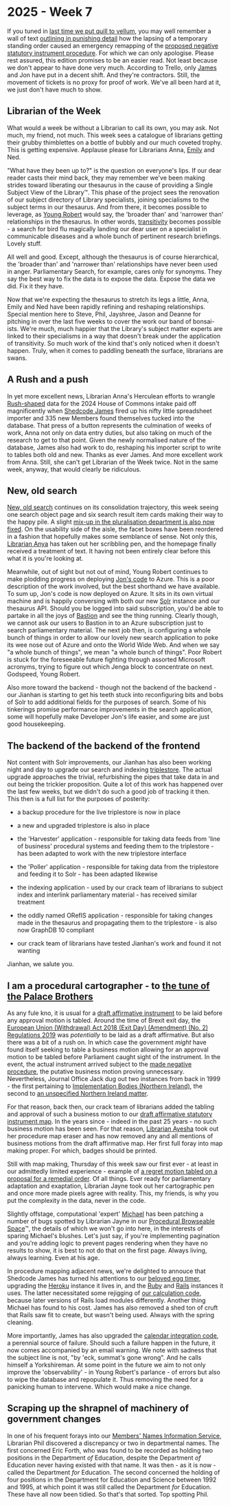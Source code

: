 # 2025 - Week 7

If you tuned in [last time we put quill to vellum](https://ukparliament.github.io/ontologies/meta/weeknotes/2025/05/), you may well remember a wall of text [outlining in punishing detail](https://ukparliament.github.io/ontologies/meta/weeknotes/2025/05/#i-am-a-procedural-cartographer---to-the-tune-of-the-palace-brothers) how the lapsing of a temporary standing order caused an emergency remapping of the [proposed negative statutory instrument procedure](https://ukparliament.github.io/ontologies/procedure/maps/legislation/secondary/proposed-negative-sis/proposed-negative-sis.pdf). For which we can only apologise. Please rest assured, this edition promises to be an easier read. Not least because we don't appear to have done very much. According to Trello, only [James](https://mastodon.me.uk/@jamesjefferies) and Jon have put in a decent shift. And they're contractors. Still, the movement of tickets is no proxy for proof of work. We've all been hard at it, we just don't have much to show.

## Librarian of the Week

What would a week be without a Librarian to call its own, you may ask. Not much, my friend, not much. This week sees a catalogue of librarians getting their grubby thimblettes on a bottle of bubbly and our much coveted trophy. This is getting expensive. Applause please for Librarians Anna, [Emily](https://bsky.app/profile/emilyjdavi.bsky.social) and Ned.

"What have they been up to?" is the question on everyone's lips. If our dear reader casts their mind back, they may remember we've been making strides toward liberating our thesaurus in the cause of providing a Single Subject View of the Library&trade;. This phase of the project sees the renovation of our subject directory of Library specialists, joining specialisms to the subject terms in our thesaurus. And from there, it becomes possible to leverage, as [Young Robert](https://bsky.app/profile/robert-brook.com) would say, the 'broader than' and 'narrower than' relationships in the thesaurus. In other words, [transitivity](https://en.wikipedia.org/wiki/Transitive_relation) becomes possible - a search for bird flu magically landing our dear user on a specialist in communicable diseases and a whole bunch of pertinent research briefings. Lovely stuff.

All well and good. Except, although the thesaurus is of course hierarchical, the 'broader than' and 'narrower than' relationships have never been used in anger. Parliamentary Search, for example, cares only for synonyms. They say the best way to fix the data is to expose the data. Expose the data we did. Fix it they have.

Now that we're expecting the thesaurus to stretch its legs a little, Anna, Emily and Ned have 
been rapidly refining and reshaping relationships. Special mention here to Steve, Phil, Jayshree, Jason and Deanne for pitching in over the last five weeks to cover the work our band of bonsai-ists. We're much, much happier that the Library's subject matter experts are linked to their specialisms in a way that doesn't break under the application of transitivity. So much work of the kind that's only noticed when it doesn't happen. Truly, when it comes to paddling beneath the surface, librarians are swans.

## A Rush and a push

In yet more excellent news, Librarian Anna's Herculean efforts to wrangle [Rush-shaped](https://membersafter1832.historyofparliamentonline.org/) data for the 2024 House of Commons intake paid off magnificently when [Shedcode James](https://shedcode.co.uk/) fired up his nifty little spreadsheet importer and 335 new Members found themselves tucked into the database. That press of a button represents the culmination of weeks of work, Anna not only on data entry duties, but also taking on much of the research to get to that point. Given the newly normalised nature of the database, James also had work to do, reshaping his importer script to write to tables both old and new. Thanks as ever James. And more excellent work from Anna. Still, she can't get Librarian of the Week twice. Not in the same week, anyway, that would clearly be ridiculous.

## New, old search

[New, old search](https://parliamentary-search-265cced0397e.herokuapp.com/) continues on its consolidation trajectory, this week seeing one search object page and six search result item cards making their way to the happy pile. A slight [mix-up in the pluralisation department is also now fixed](https://trello.com/c/RupOXliD/613-singular-plural-types-and-subtypes). On the usability side of the aisle, the facet boxes have been reordered in a fashion that hopefully makes some semblance of sense. Not only this, [Librarian Anya](https://bsky.app/profile/anyaso.bsky.social) has taken out her scribbling pen, and the homepage finally received a treatment of text. It having not been entirely clear before this what it is you're looking at.

Meanwhile, out of sight but not out of mind, Young Robert continues to make plodding progress on deploying [Jon's code](https://github.com/ukparliament/search-prototype) to Azure. This is a poor description of the work involved, but the best shorthand we have available. To sum up, Jon's code is now deployed on Azure. It sits in its own virtual machine and is happily conversing with both our new [Solr](https://en.wikipedia.org/wiki/Apache_Solr) instance and our thesaurus API. Should you be logged into said subscription, you'd be able to partake in all the joys of [Bastion](https://azure.microsoft.com/en-gb/products/azure-bastion) and see the thing running. Clearly though, we cannot ask our users to Bastion in to an Azure subscription just to search parliamentary material. The next job then, is configuring a whole bunch of things in order to allow our lovely new search application to poke its wee nose out of Azure and onto the World Wide Web. And when we say "a whole bunch of things", we mean "a whole bunch of things". Poor Robert is stuck for the foreseeable future fighting through assorted Microsoft acronyms, trying to figure out which Jenga block to concentrate on next. Godspeed, Young Robert.

Also more toward the backend - though not the backend of the backend - our Jianhan is starting to get his teeth stuck into reconfiguring bits and bobs of Solr to add additional fields for the purposes of search. Some of his tinkerings promise performance improvements in the search application, some will hopefully make Developer Jon's life easier, and some are just good housekeeping.

## The backend of the backend of the frontend

Not content with Solr improvements, our Jianhan has also been working night and day to upgrade our search and indexing [triplestore](https://en.wikipedia.org/wiki/Triplestore). The actual upgrade approaches the trivial, refurbishing the pipes that take data in and out being the trickier proposition. Quite a lot of this work has happened over the last few weeks, but we didn't do such a good job of tracking it then. This then is a full list for the purposes of posterity:

* a backup procedure for the live triplestore is now in place

* a new and upgraded triplestore is also in place

* the 'Harvester' application - responsible for taking data feeds from 'line of business' procedural systems and feeding them to the triplestore - has been adapted to work with the new triplestore interface

* the 'Poller' application - responsible for taking data from the triplestore and feeding it to Solr - has been adapted likewise

* the indexing application - used by our crack team of librarians to subject index and interlink parliamentary material - has received similar treatment

* the oddly named ORefIS application - responsible for taking changes made in the thesaurus and propagating them to the triplestore - is also now GraphDB 10 compliant

* our crack team of librarians have tested Jianhan's work and found it not wanting

Jianhan, we salute you.

## I am a procedural cartographer - to [the tune of the Palace Brothers](https://www.youtube.com/watch?v=owvF3Vb0JhA&ab_channel=tomkat69pc)

As any fule kno, it is usual for a [draft affirmative instrument](https://api.parliament.uk/procedure-browser/procedures/H5YJQsK2) to be laid before any approval motion is tabled. Around the time of Brexit exit day, the [European Union (Withdrawal) Act 2018 (Exit Day) (Amendment) (No. 2) Regulations 2019](https://statutoryinstruments.parliament.uk/instrument/kRJBIqh0/timeline/AC3xH3QO) was *potentially* to be laid as a draft affirmative. But also there was a bit of a rush on. In which case the government *might* have found itself seeking to table a business motion allowing for an approval motion to be tabled before Parliament caught sight of the instrument. In the event, the actual instrument arrived subject to the [made negative procedure](https://api.parliament.uk/procedure-browser/procedures/5S6p4YsP), the putative business motion proving unnecessary. Nevertheless, Journal Office Jack dug out two instances from back in 1999 - the first pertaining to [Implementation Bodies (Northern Ireland)](https://hansard.parliament.uk/Commons/1999-03-05/debates/16f3b24e-28d2-4c0d-8961-61305d618f5c/BusinessOfTheHouse(StatutoryInstrument)?highlight=%22that%2C%20if%20a%20statutory%20instrument%20relating%22#contribution-f9e75876-c076-4fc3-86d8-3b9904dbffc5), the second to [an unspecified Northern Ireland matter](https://hansard.parliament.uk/Commons/1999-07-14/debates/4d717ff8-9f4e-4f19-8c39-139a23d31ae8/BusinessOfTheHouse(StatutoryInstrument)?highlight=%22that%2C%20if%20a%20statutory%20instrument%20relating%22#contribution-eed38824-21a6-4dd2-b7a2-b543a660556c).

For that reason, back then, our crack team of librarians added the tabling and approval of such a business motion to our [draft affirmative statutory instrument map](https://ukparliament.github.io/ontologies/procedure/maps/legislation/secondary/statutory-instruments/affirmative-procedures/draft/draft-affirmative.pdf). In the years since - indeed in the past 25 years - no such business motion has been seen. For that reason, [Librarian Ayesha](https://bsky.app/profile/askalibrarylady.bsky.social) took out her procedure map eraser and has now removed any and all mentions of business motions from the draft affirmative map. Her first full foray into map making proper. For which, badges should be printed.

Still with map making, Thursday of this week saw our first ever - at least in our admittedly limited experience - example of [a regret motion tabled on a proposal for a remedial order](https://api.parliament.uk/procedure-browser/work-packages/FVsWj78M#business-item-2zDEMITZ-actualising-xXtHfBav). Of all things. Ever ready for parliamentary adaptation and exaptation, Librarian Jayne took out her cartographic pen and once more made pixels agree with reality. This, my friends, is why you put the complexity in the data, never in the code.

Slightly offstage, computational 'expert' [Michael](https://bsky.app/profile/fantasticlife.bsky.social) has been patching a number of bugs spotted by Librarian Jayne in our [Procedural Browseable Space](https://api.parliament.uk/procedure-browser)&trade;, the details of which we won't go into here, in the interests of sparing Michael's blushes. Let's just say, if you're implementing pagination and you're adding logic to prevent pages rendering when they have no results to show, it is best to not do that on the first page. Always living, always learning. Even at his age.

In procedure mapping adjacent news, we're delighted to annouce that Shedcode James has turned his attentions to our [beloved egg timer](https://api.parliament.uk/egg-timer), upgrading the [Heroku](https://en.wikipedia.org/wiki/Heroku) instance it lives in, and the [Ruby](https://en.wikipedia.org/wiki/Ruby_(programming_language)) and [Rails](https://en.wikipedia.org/wiki/Ruby_on_Rails) instances it uses. The latter necessitated some rejigging of [our calculation code](https://github.com/ukparliament/egg-timer/tree/main/app/lib/calculations), because later versions of Rails load modules differently. Another thing Michael has found to his cost. James has also removed a shed ton of cruft that Rails saw fit to create, but wasn't being used. Always with the spring cleaning.

More importantly, James has also upgraded the [calendar integration code](https://github.com/ukparliament/egg-timer/blob/main/lib/tasks/sync.rake), a perennial source of failure. Should such a failure happen in the future, it now comes accompanied by an email warning. We note with sadness that the subject line is not, "by 'eck, summat's gone wrong". And he calls himself a Yorkshireman. At some point in the future we aim to not only improve the 'observability' - in Young Robert's parlance - of errors but also to wipe the database and repopulate it. Thus removing the need for a panicking human to intervene. Which would make a nice change.

## Scraping up the shrapnel of machinery of government changes

In one of his frequent forays into our [Members' Names Information Service](https://data.parliament.uk/membersdataplatform/#), Librarian Phil discovered a discrepancy or two in departmental names. The first concerned Eric Forth, who was found to be recorded as holding two positions in the Department *of* Education, despite the Department *of* Education never having existed with that name. It was then - as it is now - called the Department *for* Education. The second concerned the holding of four positions in the Department for Education and Science between 1992 and 1995, at which point it was still called the Department *for* Education. These have all now been tidied. So that's that sorted. Top spotting Phil.




